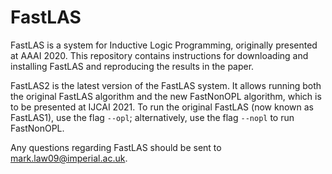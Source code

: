 # FastLAS

FastLAS is a system for Inductive Logic Programming, originally
presented at AAAI 2020. This repository contains instructions for
downloading and installing FastLAS and reproducing the results in the
paper.

FastLAS2 is the latest version of the FastLAS system. It allows running
both the original FastLAS algorithm and the new FastNonOPL algorithm,
which is to be presented at IJCAI 2021. To run the original FastLAS (now
known as FastLAS1), use the flag `--opl`; alternatively, use the flag
`--nopl` to run FastNonOPL.

Any questions regarding FastLAS should be sent to mark.law09@imperial.ac.uk.
